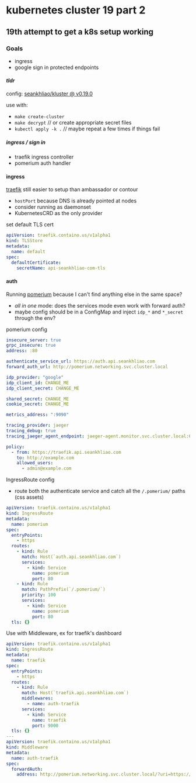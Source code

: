 # kubernetes cluster 19 part 2

## 19th attempt to get a k8s setup working

### Goals

- ingress
- google sign in protected endpoints

#### _tldr_

config: [seankhliao/kluster @ v0.19.0][kluster]

use with:

- `make create-cluster`
- `make decrypt` // or create appropriate secret files
- `kubectl apply -k .` // maybe repeat a few times if things fail

##### ingress / sign in

- traefik ingress controller
- pomerium auth handler

#### ingress

[traefik][traefik] still easier to setup than ambassador or contour

- `hostPort` because DNS is already pointed at nodes
- consider running as daemonset
- KubernetesCRD as the only provider

set default TLS cert

```yaml
apiVersion: traefik.containo.us/v1alpha1
kind: TLSStore
metadata:
  name: default
spec:
  defaultCertificate:
    secretName: api-seankhliao-com-tls
```

#### auth

Running [pomerium][pomerium] because I can't find anything else in the same space?

- _all in one_ mode: does the services mode even work with forward auth?
- maybe config should be in a ConfigMap and inject `idp_*` and `*_secret` through the env?

pomerium config

```yaml
insecure_server: true
grpc_insecure: true
address: :80

authenticate_service_url: https://auth.api.seankhliao.com
forward_auth_url: http://pomerium.networking.svc.cluster.local

idp_provider: "google"
idp_client_id: CHANGE_ME
idp_client_secret: CHANGE_ME

shared_secret: CHANGE_ME
cookie_secret: CHANGE_ME

metrics_address: ":9090"

tracing_provider: jaeger
tracing_debug: true
tracing_jaeger_agent_endpoint: jaeger-agent.monitor.svc.cluster.local:6831

policy:
  - from: https://traefik.api.seankhliao.com
    to: http://example.com
    allowed_users:
      - admin@example.com
```

IngressRoute config

- route both the authenticate service and catch all the `/.pomerium/` paths (css assets)

```yaml
apiVersion: traefik.containo.us/v1alpha1
kind: IngressRoute
metadata:
  name: pomerium
spec:
  entryPoints:
    - https
  routes:
    - kind: Rule
      match: Host(`auth.api.seankhliao.com`)
      services:
        - kind: Service
          name: pomerium
          port: 80
    - kind: Rule
      match: PathPrefix(`/.pomerium/`)
      priority: 100
      services:
        - kind: Service
          name: pomerium
          port: 80
  tls: {}
```

Use with Middleware, ex for traefik's dashboard

```yaml
apiVersion: traefik.containo.us/v1alpha1
kind: IngressRoute
metadata:
  name: traefik
spec:
  entryPoints:
    - https
  routes:
    - kind: Rule
      match: Host(`traefik.api.seankhliao.com`)
      middlewares:
        - name: auth-traefik
      services:
        - kind: Service
          name: traefik
          port: 9000
  tls: {}
---
apiVersion: traefik.containo.us/v1alpha1
kind: Middleware
metadata:
  name: auth-traefik
spec:
  forwardAuth:
    address: http://pomerium.networking.svc.cluster.local/?uri=https://traefik.api.seankhliao.com
```

[traefik]: https://docs.traefik.io/
[pomerium]: https://www.pomerium.io/
[kluster]: https://github.com/seankhliao/kluster/tree/v0.19.1
